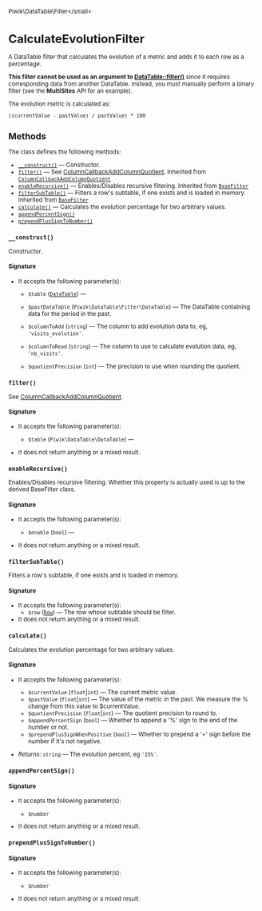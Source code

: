 <small>Piwik\DataTable\Filter\</small>

CalculateEvolutionFilter
========================

A DataTable filter that calculates the evolution of a metric and adds it to each row as a percentage.

**This filter cannot be used as an argument to [DataTable::filter()](/api-reference/Piwik/DataTable#filter)** since
it requires corresponding data from another DataTable. Instead,
you must manually perform a binary filter (see the **MultiSites** API for an
example).

The evolution metric is calculated as:

    ((currentValue - pastValue) / pastValue) * 100

Methods
-------

The class defines the following methods:

- [`__construct()`](#__construct) &mdash; Constructor.
- [`filter()`](#filter) &mdash; See [ColumnCallbackAddColumnQuotient](/api-reference/Piwik/DataTable/Filter/ColumnCallbackAddColumnQuotient). Inherited from [`ColumnCallbackAddColumnQuotient`](../../../Piwik/DataTable/Filter/ColumnCallbackAddColumnQuotient.md)
- [`enableRecursive()`](#enablerecursive) &mdash; Enables/Disables recursive filtering. Inherited from [`BaseFilter`](../../../Piwik/DataTable/BaseFilter.md)
- [`filterSubTable()`](#filtersubtable) &mdash; Filters a row's subtable, if one exists and is loaded in memory. Inherited from [`BaseFilter`](../../../Piwik/DataTable/BaseFilter.md)
- [`calculate()`](#calculate) &mdash; Calculates the evolution percentage for two arbitrary values.
- [`appendPercentSign()`](#appendpercentsign)
- [`prependPlusSignToNumber()`](#prependplussigntonumber)

<a name="__construct" id="__construct"></a>
<a name="__construct" id="__construct"></a>
### `__construct()`

Constructor.

#### Signature

-  It accepts the following parameter(s):
    - `$table` ([`DataTable`](../../../Piwik/DataTable.md)) &mdash;
      
    - `$pastDataTable` (`Piwik\DataTable\Filter\DataTable`) &mdash;
       The DataTable containing data for the period in the past.
    - `$columnToAdd` (`string`) &mdash;
       The column to add evolution data to, eg, `'visits_evolution'`.
    - `$columnToRead` (`string`) &mdash;
       The column to use to calculate evolution data, eg, `'nb_visits'`.
    - `$quotientPrecision` (`int`) &mdash;
       The precision to use when rounding the quotient.

<a name="filter" id="filter"></a>
<a name="filter" id="filter"></a>
### `filter()`

See [ColumnCallbackAddColumnQuotient](/api-reference/Piwik/DataTable/Filter/ColumnCallbackAddColumnQuotient).

#### Signature

-  It accepts the following parameter(s):
    - `$table` (`Piwik\DataTable\DataTable`) &mdash;
      
- It does not return anything or a mixed result.

<a name="enablerecursive" id="enablerecursive"></a>
<a name="enableRecursive" id="enableRecursive"></a>
### `enableRecursive()`

Enables/Disables recursive filtering. Whether this property is actually used
is up to the derived BaseFilter class.

#### Signature

-  It accepts the following parameter(s):
    - `$enable` (`bool`) &mdash;
      
- It does not return anything or a mixed result.

<a name="filtersubtable" id="filtersubtable"></a>
<a name="filterSubTable" id="filterSubTable"></a>
### `filterSubTable()`

Filters a row's subtable, if one exists and is loaded in memory.

#### Signature

-  It accepts the following parameter(s):
    - `$row` ([`Row`](../../../Piwik/DataTable/Row.md)) &mdash;
       The row whose subtable should be filter.
- It does not return anything or a mixed result.

<a name="calculate" id="calculate"></a>
<a name="calculate" id="calculate"></a>
### `calculate()`

Calculates the evolution percentage for two arbitrary values.

#### Signature

-  It accepts the following parameter(s):
    - `$currentValue` (`float`|`int`) &mdash;
       The current metric value.
    - `$pastValue` (`float`|`int`) &mdash;
       The value of the metric in the past. We measure the % change from this value to $currentValue.
    - `$quotientPrecision` (`float`|`int`) &mdash;
       The quotient precision to round to.
    - `$appendPercentSign` (`bool`) &mdash;
       Whether to append a '%' sign to the end of the number or not.
    - `$prependPlusSignWhenPositive` (`bool`) &mdash;
       Whether to prepend a '+' sign before the number if it's not negative.

- *Returns:*  `string` &mdash;
    The evolution percent, eg `'15%'`.

<a name="appendpercentsign" id="appendpercentsign"></a>
<a name="appendPercentSign" id="appendPercentSign"></a>
### `appendPercentSign()`

#### Signature

-  It accepts the following parameter(s):
    - `$number`
      
- It does not return anything or a mixed result.

<a name="prependplussigntonumber" id="prependplussigntonumber"></a>
<a name="prependPlusSignToNumber" id="prependPlusSignToNumber"></a>
### `prependPlusSignToNumber()`

#### Signature

-  It accepts the following parameter(s):
    - `$number`
      
- It does not return anything or a mixed result.

